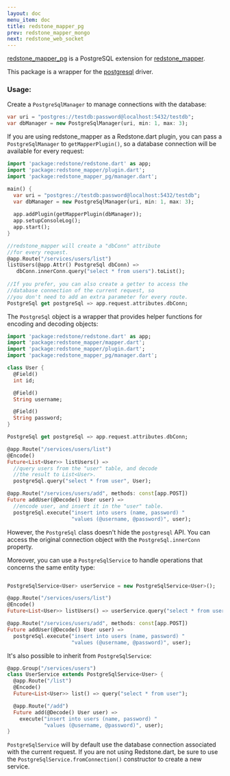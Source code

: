 ```yaml
---
layout: doc
menu_item: doc
title: redstone_mapper_pg
prev: redstone_mapper_mongo
next: redstone_web_socket
---
```

[redstone_mapper_pg](http://pub.dartlang.org/packages/redstone_mapper_pg) is a PostgreSQL extension for [redstone_mapper](http://pub.dartlang.org/packages/redstone_mapper).

This package is a wrapper for the [postgresql](https://github.com/xxgreg/postgresql) driver.

### Usage:

Create a `PostgreSqlManager` to manage connections with the database:

```dart
var uri = "postgres://testdb:password@localhost:5432/testdb";
var dbManager = new PostgreSqlManager(uri, min: 1, max: 3);
```

If you are using redstone_mapper as a Redstone.dart plugin, you can pass a `PostgreSqlManager` to `getMapperPlugin()`, 
so a database connection will be available for every request:

```dart
import 'package:redstone/redstone.dart' as app;
import 'package:redstone_mapper/plugin.dart';
import 'package:redstone_mapper_pg/manager.dart';

main() {
  var uri = "postgres://testdb:password@localhost:5432/testdb";
  var dbManager = new PostgreSqlManager(uri, min: 1, max: 3);
  
  app.addPlugin(getMapperPlugin(dbManager));
  app.setupConsoleLog();
  app.start();
}

//redstone_mapper will create a "dbConn" attribute
//for every request.
@app.Route("/services/users/list")
listUsers(@app.Attr() PostgreSql dbConn) =>
   dbConn.innerConn.query("select * from users").toList();
   
//If you prefer, you can also create a getter to access the
//database connection of the current request, so
//you don't need to add an extra parameter for every route.
PostgreSql get postgreSql => app.request.attributes.dbConn;

```

The `PostgreSql` object is a wrapper that provides helper functions for encoding and decoding objects:

```dart
import 'package:redstone/redstone.dart' as app;
import 'package:redstone_mapper/mapper.dart';
import 'package:redstone_mapper/plugin.dart';
import 'package:redstone_mapper_pg/manager.dart';

class User {
  @Field()
  int id;

  @Field()
  String username;

  @Field()
  String password;
}

PostgreSql get postgreSql => app.request.attributes.dbConn;

@app.Route("/services/users/list")
@Encode()
Future<List<User>> listUsers() => 
  //query users from the "user" table, and decode
  //the result to List<User>.
  postgreSql.query("select * from user", User);

@app.Route("/services/users/add", methods: const[app.POST])
Future addUser(@Decode() User user) => 
  //encode user, and insert it in the "user" table.
  postgreSql.execute("insert into users (name, password) "
                     "values (@username, @password)", user);
```

However, the `PostgreSql` class doesn't hide the `postgresql` API. You can access 
the original connection object with the `PostgreSql.innerConn` property.

Moreover, you can use a `PostgreSqlService` to handle operations that concerns the same entity type:

```dart

PostgreSqlService<User> userService = new PostgreSqlService<User>();

@app.Route("/services/users/list")
@Encode()
Future<List<User>> listUsers() => userService.query("select * from user"); 

@app.Route("/services/users/add", methods: const[app.POST])
Future addUser(@Decode() User user) => 
  postgreSql.execute("insert into users (name, password) "
                     "values (@username, @password)", user);
```

It's also possible to inherit from `PostgreSqlService`:

```dart
@app.Group("/services/users")
class UserService extends PostgreSqlService<User> {
  @app.Route("/list")
  @Encode()
  Future<List<User>> list() => query("select * from user");

  @app.Route("/add")
  Future add(@Decode() User user) =>
    execute("insert into users (name, password) "
            "values (@username, @password)", user);
}
```

`PostgreSqlService` will by default use the database connection associated with the current request. If you are not using
Redstone.dart, be sure to use the `PostgreSqlService.fromConnection()` constructor to create a new service.
